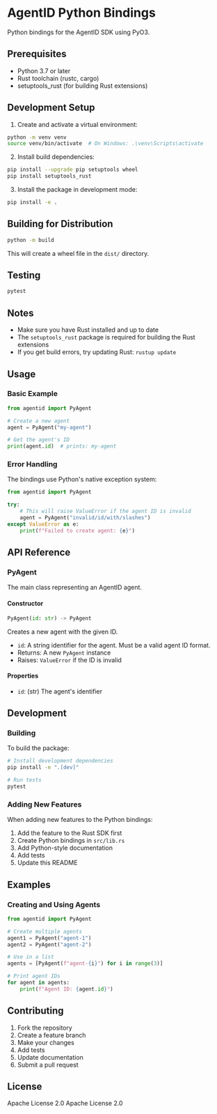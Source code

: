 # AgentID Python Bindings

Python bindings for the AgentID SDK using PyO3.

## Prerequisites

- Python 3.7 or later
- Rust toolchain (rustc, cargo)
- setuptools_rust (for building Rust extensions)

## Development Setup

1. Create and activate a virtual environment:
```bash
python -m venv venv
source venv/bin/activate  # On Windows: .\venv\Scripts\activate
```

2. Install build dependencies:
```bash
pip install --upgrade pip setuptools wheel
pip install setuptools_rust
```

3. Install the package in development mode:
```bash
pip install -e .
```

## Building for Distribution

```bash
python -m build
```

This will create a wheel file in the `dist/` directory.

## Testing

```bash
pytest
```

## Notes
- Make sure you have Rust installed and up to date
- The `setuptools_rust` package is required for building the Rust extensions
- If you get build errors, try updating Rust: `rustup update`

## Usage

### Basic Example

```python
from agentid import PyAgent

# Create a new agent
agent = PyAgent("my-agent")

# Get the agent's ID
print(agent.id)  # prints: my-agent
```

### Error Handling

The bindings use Python's native exception system:

```python
from agentid import PyAgent

try:
    # This will raise ValueError if the agent ID is invalid
    agent = PyAgent("invalid/id/with/slashes")
except ValueError as e:
    print(f"Failed to create agent: {e}")
```

## API Reference

### PyAgent

The main class representing an AgentID agent.

#### Constructor

```python
PyAgent(id: str) -> PyAgent
```

Creates a new agent with the given ID.

- `id`: A string identifier for the agent. Must be a valid agent ID format.
- Returns: A new `PyAgent` instance
- Raises: `ValueError` if the ID is invalid

#### Properties

- `id`: (str) The agent's identifier

## Development

### Building

To build the package:

```bash
# Install development dependencies
pip install -e ".[dev]"

# Run tests
pytest
```

### Adding New Features

When adding new features to the Python bindings:

1. Add the feature to the Rust SDK first
2. Create Python bindings in `src/lib.rs`
3. Add Python-style documentation
4. Add tests
5. Update this README

## Examples

### Creating and Using Agents

```python
from agentid import PyAgent

# Create multiple agents
agent1 = PyAgent("agent-1")
agent2 = PyAgent("agent-2")

# Use in a list
agents = [PyAgent(f"agent-{i}") for i in range(3)]

# Print agent IDs
for agent in agents:
    print(f"Agent ID: {agent.id}")
```

## Contributing

1. Fork the repository
2. Create a feature branch
3. Make your changes
4. Add tests
5. Update documentation
6. Submit a pull request

## License

Apache License 2.0 
Apache License 2.0 